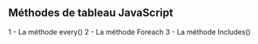 ## Méthodes de tableau JavaScript

1 - La méthode every()
2 - La méthode Foreach
3 - La méthode Includes()